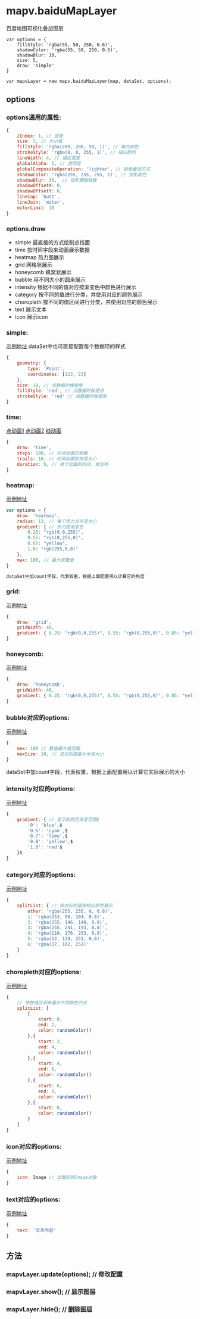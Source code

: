# mapv.baiduMapLayer
百度地图可视化叠加图层

    var options = {
        fillStyle: 'rgba(55, 50, 250, 0.6)',
        shadowColor: 'rgba(55, 50, 250, 0.5)',
        shadowBlur: 10,
        size: 5,
        draw: 'simple'
    }

    var mapvLayer = new mapv.baiduMapLayer(map, dataSet, options);

## options

### options通用的属性:
```js
{
    zIndex: 1, // 层级
    size: 5, // 大小值
    fillStyle: 'rgba(200, 200, 50, 1)', // 填充颜色
    strokeStyle: 'rgba(0, 0, 255, 1)', // 描边颜色
    lineWidth: 4, // 描边宽度
    globalAlpha: 1, // 透明度
    globalCompositeOperation: 'lighter', // 颜色叠加方式
    shadowColor: 'rgba(255, 255, 255, 1)', // 投影颜色
    shadowBlur: 35,  // 投影模糊级数
    shadowOffsetX: 0,
    shadowOffsetY: 0,
    lineCap: 'butt',
    lineJoin: 'miter',
    miterLimit: 10
}
```

### options.draw 
* simple 最直接的方式绘制点线面
* time 按时间字段来动画展示数据
* heatmap 热力图展示
* grid 网格状展示
* honeycomb 蜂窝状展示
* bubble 用不同大小的圆来展示
* intensity 根据不同的值对应按渐变色中颜色进行展示
* category 按不同的值进行分类，并使用对应的颜色展示
* choropleth 按不同的值区间进行分类，并使用对应的颜色展示
* text 展示文本
* icon 展示icon

### simple:
[示例地址](http://huiyan-fe.github.io/mapv/v2/examples/#baidu-map-point-simple.html)
dataSet中也可直接配置每个数据项的样式
```js
{
    geometry: {
        type: 'Point',
        coordinates: [123, 23]
    },
    size: 10, // 点数据时候使用
    fillStyle: 'red', // 点数据时候使用
    strokeStyle: 'red' // 线数据时候使用
}
```

### time:
[点动画1](http://huiyan-fe.github.io/mapv/v2/examples/#baidu-map-point-time.html)
[点动画2](http://huiyan-fe.github.io/mapv/v2/examples/#baidu-map-point-time1.html)
[线动画](http://huiyan-fe.github.io/mapv/v2/examples/#baidu-map-polyline-time.html)
```js
{
    draw: 'time',
    steps: 100, // 时间动画的帧数
    trails: 10, // 时间动画的拖尾大小
    duration: 5, // 单个动画的时间，单位秒
}
```

### heatmap:
[示例地址](http://huiyan-fe.github.io/mapv/v2/examples/#baidu-map-point-heatmap.html)
```js
var options = {
    draw: 'heatmap',
    radius: 13, // 每个热力点半径大小
    gradient: { // 热力图渐变色
        0.25: "rgb(0,0,255)",
        0.55: "rgb(0,255,0)",
        0.85: "yellow",
        1.0: "rgb(255,0,0)"
    },
    max: 100, // 最大权重值
}

dataSet中加count字段，代表权重，根据上面配置用以计算它的热度
```

### grid:
[示例地址](http://huiyan-fe.github.io/mapv/v2/examples/#baidu-map-point-grid.html)
```js
{
    draw: 'grid',
    gridWidth: 40,
    gradient: { 0.25: "rgb(0,0,255)", 0.55: "rgb(0,255,0)", 0.85: "yellow", 1.0: "rgb(255,0,0)"},
}
```

### honeycomb:
[示例地址](http://huiyan-fe.github.io/mapv/v2/examples/#baidu-map-point-honeycomb.html)
```js
{
    draw: 'honeycomb',
    gridWidth: 40,
    gradient: { 0.25: "rgb(0,0,255)", 0.55: "rgb(0,255,0)", 0.85: "yellow", 1.0: "rgb(255,0,0)"},
}
```

### bubble对应的options:
[示例地址](http://huiyan-fe.github.io/mapv/v2/examples/#baidu-map-point-bubble.html)
```js
{
    max: 100 // 数值最大值范围
    maxSize: 10, // 显示的圆最大半径大小
}
```
dataSet中加count字段，代表权重，根据上面配置用以计算它实际展示的大小

### intensity对应的options:
[示例地址](http://huiyan-fe.github.io/mapv/v2/examples/#baidu-map-point-intensity.html)
```js
{
    gradient: { // 显示的颜色渐变范围$
        '0': 'blue',$
        '0.6': 'cyan',$
        '0.7': 'lime',$
        '0.8': 'yellow',$
        '1.0': 'red'$
    }$
}
```

### category对应的options:
[示例地址](http://huiyan-fe.github.io/mapv/v2/examples/#baidu-map-point-category.html)
```js
{
    splitList: { // 按对应的值按相应颜色展示
        other: 'rgba(255, 255, 0, 0.8)',
        1: 'rgba(253, 98, 104, 0.8)',
        2: 'rgba(255, 146, 149, 0.8)',
        3: 'rgba(255, 241, 193, 0.8)',
        4: 'rgba(110, 176, 253, 0.8)',
        5: 'rgba(52, 139, 251, 0.8)',
        6: 'rgba(17, 102, 252)'
    }
}
```

### choropleth对应的options:
[示例地址](http://huiyan-fe.github.io/mapv/v2/examples/#baidu-map-point-choropleth.html)
```js
{
    // 按数值区间来展示不同颜色的点
    splitList: [
        {
            start: 0,
            end: 2,
            color: randomColor()
        },{
            start: 2,
            end: 4,
            color: randomColor()
        },{
            start: 4,
            end: 6,
            color: randomColor()
        },{
            start: 6,
            end: 8,
            color: randomColor()
        },{
            start: 8,
            color: randomColor()
        }
    ]
}
```

### icon对应的options:
[示例地址](http://huiyan-fe.github.io/mapv/v2/examples/#baidu-map-point-icon.html)
```js
{
    icon: Image // 加载好的Image对象
}
```

### text对应的options:
[示例地址](http://huiyan-fe.github.io/mapv/v2/examples/#baidu-map-point-text.html)
```js
{
    text: '文本内容' 
}
```

## 方法
### mapvLayer.update(options); // 修改配置
### mapvLayer.show(); // 显示图层
### mapvLayer.hide(); // 删除图层
